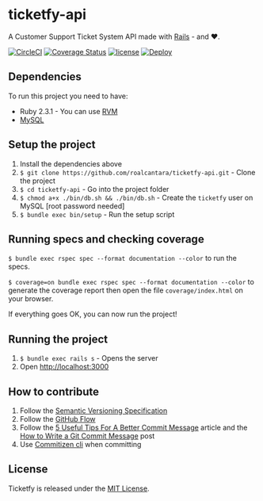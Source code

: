 # ticketfy-api

A Customer Support Ticket System API made with [Rails](http://rubyonrails.org/) - and ♥.

[![CircleCI](https://circleci.com/gh/roalcantara/ticketfy-api.svg?style=shield)](https://circleci.com/gh/roalcantara/ticketfy-api)
[![Coverage Status](https://coveralls.io/repos/github/roalcantara/ticketfy-api/badge.svg?branch=master)](https://coveralls.io/github/roalcantara/ticketfy-api?branch=master)
[![license](https://img.shields.io/github/license/mashape/apistatus.svg)]()
[![Deploy](https://www.herokucdn.com/deploy/button.svg)](https://heroku.com/deploy)

## Dependencies

To run this project you need to have:

* Ruby 2.3.1 - You can use [RVM](http://rvm.io)
* [MySQL](https://www.mysql.com/)

## Setup the project

1. Install the dependencies above
2. `$ git clone https://github.com/roalcantara/ticketfy-api.git` - Clone the project
3. `$ cd ticketfy-api` - Go into the project folder
4. `$ chmod a+x ./bin/db.sh && ./bin/db.sh` - Create the `ticketfy` user on MySQL [root password needed]
5. `$ bundle exec bin/setup` - Run the setup script

## Running specs and checking coverage

`$ bundle exec rspec spec --format documentation --color` to run the specs.

`$ coverage=on bundle exec rspec spec --format documentation --color` to generate the coverage report then open the file `coverage/index.html` on your browser.

If everything goes OK, you can now run the project!

## Running the project

1. `$ bundle exec rails s` - Opens the server
2. Open [http://localhost:3000](http://localhost:3000)

## How to contribute

1. Follow the [Semantic Versioning Specification](http://semver.org/)
2. Follow the [GitHub Flow](https://guides.github.com/introduction/flow/)
3. Follow the [5 Useful Tips For A Better Commit Message](https://robots.thoughtbot.com/5-useful-tips-for-a-better-commit-message) article and the [How to Write a Git Commit Message](http://chris.beams.io/posts/git-commit/) post
4. Use [Commitizen cli](http://commitizen.github.io/cz-cli/) when committing

## License

Ticketfy is released under the [MIT License](http://www.opensource.org/licenses/MIT).
